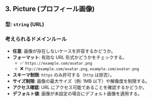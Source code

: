 ## **3. Picture (プロフィール画像)**

### **型:** `string` (URL)

### **考えられるドメインルール**

- **任意**: 画像が存在しないケースを許容するかどうか。
- **フォーマット**: 有効な URL 形式かどうかをチェックする。
  - ✅ `https://example.com/avatar.png`
  - ❌ `ftp://example.com/avatar.png`, `example.com/avatar.png`
- **スキーマ制限**: `https` のみ許可する（`http` は拒否）。
- **サイズ制限**: 画像の最大サイズ（例: 1MB 以下）や解像度を制限する。
- **アクセス確認**: URL にアクセス可能であることを確認するかどうか。
- **デフォルト値**: 画像が未設定の場合にデフォルト画像を適用する。
